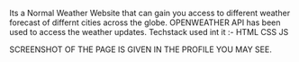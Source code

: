 Its a Normal Weather Website that can gain you access to different weather forecast of differnt cities across the globe.
OPENWEATHER API has been used to access the weather updates.
Techstack used int it :-
HTML
CSS
JS

SCREENSHOT OF THE PAGE IS GIVEN IN THE PROFILE YOU MAY SEE.
